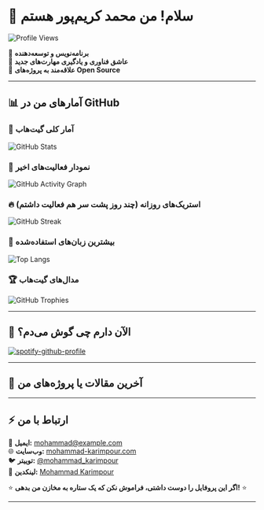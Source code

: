 # 👋 سلام! من محمد کریم‌پور هستم  

![Profile Views](https://komarev.com/ghpvc/?username=mohammad-karimpour&color=blue)

🔹 **برنامه‌نویس و توسعه‌دهنده**  
🔹 **عاشق فناوری و یادگیری مهارت‌های جدید**  
🔹 **علاقه‌مند به پروژه‌های Open Source**  

---

## 📊 **آمارهای من در GitHub**  

### 🚀 **آمار کلی گیت‌هاب**
![GitHub Stats](https://github-readme-stats.vercel.app/api?username=mohammad-karimpour&show_icons=true&count_private=true&theme=radical)

### 📌 **نمودار فعالیت‌های اخیر**
![GitHub Activity Graph](https://github-readme-activity-graph.vercel.app/graph?username=mohammad-karimpour&theme=react)

### 🔥 **استریک‌های روزانه (چند روز پشت سر هم فعالیت داشتم)**
![GitHub Streak](https://github-readme-streak-stats.herokuapp.com/?user=mohammad-karimpour&theme=dark)

### 🎨 **بیشترین زبان‌های استفاده‌شده**
![Top Langs](https://github-readme-stats.vercel.app/api/top-langs/?username=mohammad-karimpour&layout=compact&theme=tokyonight)

### 🏆 **مدال‌های گیت‌هاب**
![GitHub Trophies](https://github-profile-trophy.vercel.app/?username=mohammad-karimpour&theme=onedark)

---

## 🎵 **الآن دارم چی گوش می‌دم؟**
[![spotify-github-profile](https://spotify-github-profile.vercel.app/api/view?uid=YOUR_SPOTIFY_USERNAME&cover_image=true&theme=novatorem)](https://spotify.com/)

---

## 📰 **آخرین مقالات یا پروژه‌های من**
<!-- BLOG-POST-LIST:START -->
<!-- BLOG-POST-LIST:END -->

---

## ⚡ **ارتباط با من**  
📧 **ایمیل:** mohammad@example.com  
🌐 **وب‌سایت:** [mohammad-karimpour.com](https://mohammad-karimpour.com)  
🐦 **توییتر:** [@mohammad_karimpour](https://twitter.com/mohammad_karimpour)  
💼 **لینکدین:** [Mohammad Karimpour](https://www.linkedin.com/in/mohammad-karimpour/)  

⭐ **اگر این پروفایل را دوست داشتی، فراموش نکن که یک ستاره به مخازن من بدهی!** ⭐  

---